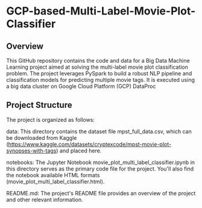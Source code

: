 # GCP-based-Multi-Label-Movie-Plot-Classifier

## Overview
This GitHub repository contains the code and data for a Big Data Machine Learning project aimed at solving the multi-label movie plot classification problem. The project leverages PySpark to build a robust NLP pipeline and classification models for predicting multiple movie tags. It is executed using a big data cluster on Google Cloud Platform (GCP) DataProc

## Project Structure
The project is organized as follows:

data: This directory contains the dataset file mpst_full_data.csv, which can be downloaded from Kaggle (https://www.kaggle.com/datasets/cryptexcode/mpst-movie-plot-synopses-with-tags) and placed here.

notebooks: The Jupyter Notebook movie_plot_multi_label_classifier.ipynb in this directory serves as the primary code file for the project. You'll also find the notebook available HTML formats (movie_plot_multi_label_classifier.html).

README.md: The project's README file provides an overview of the project and other relevant information.
